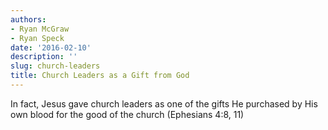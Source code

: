 ```yaml
---
authors:
- Ryan McGraw
- Ryan Speck
date: '2016-02-10'
description: ''
slug: church-leaders
title: Church Leaders as a Gift from God
---
```

In fact, Jesus gave church leaders as one of the gifts He purchased by His own blood for the good of the church (Ephesians 4:8, 11)



